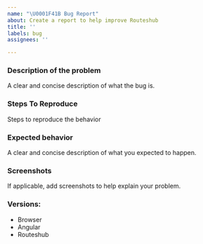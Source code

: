 ```yaml
---
name: "\U0001F41B Bug Report"
about: Create a report to help improve Routeshub
title: ''
labels: bug
assignees: ''

---
```


### Description of the problem
A clear and concise description of what the bug is.

### Steps To Reproduce
Steps to reproduce the behavior

### Expected behavior 
A clear and concise description of what you expected to happen.

### Screenshots
If applicable, add screenshots to help explain your problem.

### Versions:
 - Browser
 - Angular
 - Routeshub
